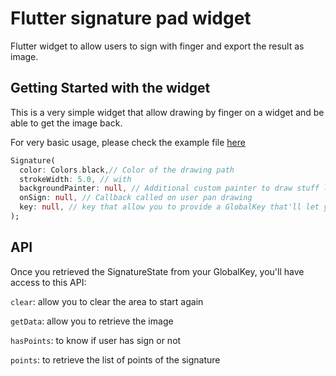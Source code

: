 # Flutter signature pad widget

Flutter widget to allow users to sign with finger and export the result as image.

## Getting Started with the widget
This is a very simple widget that allow drawing by finger on a widget and be able to get the image back.

For very basic usage, please check the example file [here](https://github.com/kiwi-bop/flutter_signature_pad/blob/master/example/lib/main.dart)

```dart
Signature(
  color: Colors.black,// Color of the drawing path
  strokeWidth: 5.0, // with 
  backgroundPainter: null, // Additional custom painter to draw stuff like watermark 
  onSign: null, // Callback called on user pan drawing
  key: null, // key that allow you to provide a GlobalKey that'll let you retrieve the image once user has signed
);
```

## API 

Once you retrieved the SignatureState from your GlobalKey, you'll have access to this API:

`clear`: allow you to clear the area to start again

`getData`: allow you to retrieve the image

`hasPoints`: to know if user has sign or not

`points`: to retrieve the list of points of the signature
